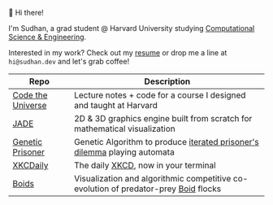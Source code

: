 👋 Hi there!

I'm Sudhan, a grad student @ Harvard University studying [Computational Science & Engineering](https://en.wikipedia.org/wiki/Computational_science#:~:text=citation%20needed%5D-,Computational%20science%20in%20engineering,-%5Bedit%5D).</br>

Interested in my work? Check out my [resume](https://sudhan.dev/resume.pdf) or drop me a line at `hi@sudhan.dev` and let's grab coffee!

| Repo      | Description |
| ----------- | ----------- |
| [Code the Universe](https://github.com/sudhanchitgopkar/Code-The-Universe) | Lecture notes + code for a course I designed and taught at Harvard|
| [JADE](https://github.com/sudhanchitgopkar/jade) | 2D & 3D graphics engine built from scratch for mathematical visualization|
| [Genetic Prisoner](https://github.com/sudhanchitgopkar/genetic-prisoner) | Genetic Algorithm to produce [iterated prisoner's dilemma](https://en.wikipedia.org/wiki/Prisoner%27s_dilemma#:~:text=for%20both%20agents.-,The%20iterated%20prisoner%27s%20dilemma,-%5Bedit%5D) playing automata|
| [XKCDaily](https://github.com/sudhanchitgopkar/XKCDaily) | The daily [XKCD](https://xkcd.com/), now in your terminal | 
| [Boids](https://github.com/sudhanchitgopkar/boids) | Visualization and algorithmic competitive co-evolution of predator-prey [Boid](https://en.wikipedia.org/wiki/Boids) flocks|
<!--
**sudhanchitgopkar/sudhanchitgopkar** is a ✨ _special_ ✨ repository because its `README.md` (this file) appears on your GitHub profile.
--------------------------------------------------------------------------------------------------------------------------------------------------------------------
<h3 align="center">👋 Hi there, I'm Sudhan!</h3>

<p align="center">
  <a href="https://sudhan.dev/resume.pdf">Resume</a> •
  <a href="https://sudhan.dev/">Website</a> •
  <a href="https://www.linkedin.com/in/sudhanchitgopkar/">LinkedIn</a>
</p>

I'm a fourth year @ UGA studying Computer Science + International Affairs. Currently, I'm:
-  📡  Helping beam memes into Low-Earth-Orbit with **[MEMESat-1](https://letsgo2space.com/memesat-1-3/)**
-  🔧  Developing **[JADE](https://github.com/sudhanchitgopkar/jade)**, a lightweight graphics package made from scratch
-  🧮  Creating mathematical visualizations and **[generative art](https://www.youtube.com/watch?v=la8MevQxLZw)**
-  💻  Working as an SDE intern @ **Amazon**
-  🐶  Advising (ex-director) **[UGAHacks](https://ugahacks.com/)**

If I'm not doing any of those things, you can probably find me [listening](https://open.spotify.com/user/sudhan.chitgopkar?si=7047f7e2c1224def) to music, tinkering with code, or exploring. 

Interested in my work? Drop me a line at `hi@sudhan.dev` and let's grab a coffee!
-->
